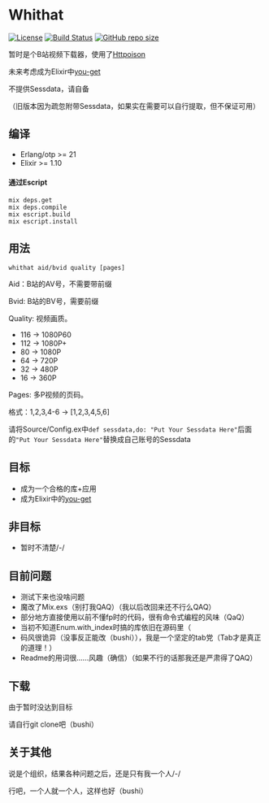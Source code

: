 # Whithat

[![License](https://img.shields.io/github/license/Theopse/Whithat)](https://choosealicense.com/licenses/bsd-2-clause/)
[![Build Status](https://travis-ci.org/Theopse/Whithat.svg?branch=Testing)](https://travis-ci.org/Theopse/Whithat)
[![GitHub repo size](https://img.shields.io/github/repo-size/Theopse/Whithat)](https://github.com/Theopse/Whithat/tree/Testing)

暂时是个B站视频下载器，使用了[Httpoison](https://github.com/edgurgel/httpoison)

未来考虑成为Elixir中[you-get](https://github.com/soimort/you-get)

不提供Sessdata，请自备

（旧版本因为疏忽附带Sessdata，如果实在需要可以自行提取，但不保证可用）

## 编译

- Erlang/otp >= 21
- Elixir >= 1.10

#### 通过Escript

```
mix deps.get
mix deps.compile
mix escript.build
mix escript.install
```

## 用法

```
whithat aid/bvid quality [pages]
```

Aid：B站的AV号，不需要带前缀

Bvid: B站的BV号，需要前缀

Quality: 视频画质。

- 116 -> 1080P60
- 112 -> 1080P+
- 80 -> 1080P
- 64 -> 720P
- 32 -> 480P
- 16 -> 360P
  
Pages: 多P视频的页码。

格式：1,2,3,4-6 -> [1,2,3,4,5,6]

请将Source/Config.ex中```def sessdata,do: "Put Your Sessdata Here"```后面的```"Put Your Sessdata Here"```替换成自己账号的Sessdata

## 目标

- 成为一个合格的库+应用
- 成为Elixir中的[you-get](https://github.com/soimort/you-get)

## 非目标

- 暂时不清楚/-/

## 目前问题

- 测试下来也没啥问题
- 魔改了Mix.exs（别打我QAQ）（我以后改回来还不行么QAQ）
- 部分地方直接使用以前不懂fp时的代码，很有命令式编程的风味（QaQ）
- 当初不知道Enum.with_index时搞的库依旧在源码里（
- 码风很诡异（没事反正能改（bushi）），我是一个坚定的tab党（Tab才是真正的道理！）
- Readme的用词很......风趣（确信）（如果不行的话那我还是严肃得了QAQ）

## 下载

由于暂时没达到目标

请自行git clone吧（bushi）

## 关于其他

说是个组织，结果各种问题之后，还是只有我一个人/-/

行吧，一个人就一个人，这样也好（bushi）
